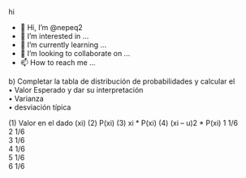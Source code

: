 hi
- 👋 Hi, I’m @nepeq2
- 👀 I’m interested in ...
- 🌱 I’m currently learning ...
- 💞️ I’m looking to collaborate on ...
- 📫 How to reach me ...

<!---
nepeq2/nepeq2 is a ✨ special ✨ repository because its `README.md` (this file) appears on your GitHub profile.
You can click the Preview link to take a look at your changes.
--->
b) Completar la tabla de distribución de probabilidades  y calcular el  
• Valor Esperado  y dar su interpretación  
• Varianza  
• desviación típica  
 
(1) 
Valor en el dado (xi) (2) 
P(xi) (3) 
xi * P(xi) (4) 
(xi – u)2 * P(xi) 
1 1/6   
2 1/6   
3 1/6   
4 1/6   
5 1/6   
6 1/6
